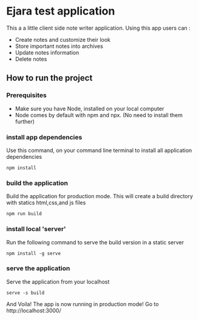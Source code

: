 # Ejara test application

This a a little client side note writer application. Using this app users can :

- Create notes and customize their look
- Store important notes into archives
- Update notes information
- Delete notes

## How to run the project

### Prerequisites

- Make sure you have Node, installed on your local computer
- Node comes by default with npm and npx. (No need to install them further)

### install app dependencies

Use this command, on your command line terminal to install all application dependencies

```
npm install
```

### build the application

Build the application for production mode. This will create a build directory with statics html,css,and js files

```
npm run build
```

### install local 'server'

Run the following command to serve the build version in a static server

```
npm install -g serve
```

### serve the application

Serve the application from your localhost

```
serve -s build
```

And Voila! The app is now running in production mode! Go to http://localhost:3000/
